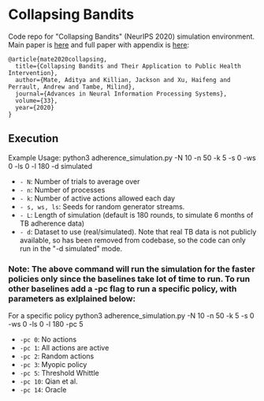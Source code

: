 # Collapsing Bandits
Code repo for "Collapsing Bandits" (NeurIPS 2020) simulation environment. Main paper is [here](https://papers.nips.cc/paper/2020/file/b460cf6b09878b00a3e1ad4c72344ccd-Paper.pdf) and full paper with appendix is [here](https://teamcore.seas.harvard.edu/files/teamcore/files/collapsing_bandits_full_paper_camready.pdf): 
```
@article{mate2020collapsing,
  title={Collapsing Bandits and Their Application to Public Health Intervention},
  author={Mate, Aditya and Killian, Jackson and Xu, Haifeng and Perrault, Andrew and Tambe, Milind},
  journal={Advances in Neural Information Processing Systems},
  volume={33},
  year={2020}
}
```
## Execution
Example Usage: python3 adherence_simulation.py -N 10 -n 50 -k 5 -s 0 -ws 0 -ls 0 -l 180 -d simulated
- `- N`: Number of trials to average over
- `- n`: Number of processes 
- `- k`: Number of active actions allowed each day
- `- s, ws, ls`: Seeds for random generator streams.
- `- L`: Length of simulation (default is 180 rounds, to simulate 6 months of TB adherence data)
- `- d`: Dataset to use (real/simulated). Note that real TB data is not publicly available, so has been removed from codebase, so the code can only run in the "-d simulated" mode.
 
### Note: The above command will run the simulation for the faster policies only since the baselines take lot of time to run. To run other baselines add a -pc flag to run a specific policy, with parameters as exlplained below: 

For a specific policy python3 adherence_simulation.py -N 10 -n 50 -k 5 -s 0 -ws 0 -ls 0 -l 180 -pc 5 
- `-pc 0`: No actions 
- `-pc 1`: All actions are active
- `-pc 2`: Random actions
- `-pc 3`: Myopic policy 
- `-pc 5`: Threshold Whittle
- `-pc 10`: Qian et al.
- `-pc 14`: Oracle 

